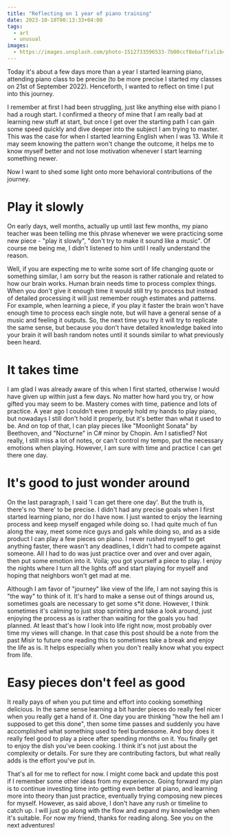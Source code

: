 ```yaml
---
title: "Reflecting on 1 year of piano training"
date: 2023-10-10T00:13:33+04:00
tags:
  - art
  - unusual
images:
  - https://images.unsplash.com/photo-1512733596533-7b00ccf8ebaf?ixlib=rb-4.0.3&ixid=M3wxMjA3fDB8MHxwaG90by1wYWdlfHx8fGVufDB8fHx8fA%3D%3D&auto=format&fit=crop&w=2532&q=80
---
```


Today it's about a few days more than a year I started learning piano, attending piano class to be precise (to be more precise I started my classes on 21st of September 2022). Henceforth, I wanted to reflect on time I put into this journey.

I remember at first I had been struggling, just like anything else with piano I had a rough start. I confirmed a theory of mine that I am really bad at learning new stuff at start, but once I get over the starting path I can gain some speed quickly and dive deeper into the subject I am trying to master. This was the case for when I started learning English when I was 13. While it may seem knowing the pattern won't change the outcome, it helps me to know myself better and not lose motivation whenever I start learning something newer.

Now I want to shed some light onto more behavioral contributions of the journey.

# Play it slowly

On early days, well months, actually up until last few months, my piano teacher was been telling me this phrase whenever we were practicing some new piece - "play it slowly", "don't try to make it sound like a music". Of course me being me, I didn't listened to him until I really understand the reason.

Well, if you are expecting me to write some sort of life changing quote or something similar, I am sorry but the reason is rather rationale and related to how our brain works. Human brain needs time to process complex things. When you don't give it enough time it would still try to process but instead of detailed processing it will just remember rough estimates and patterns. For example, when learning a piece, if you play it faster the brain won't have enough time to process each single note, but will have a general sense of a music and feeling it outputs. So, the next time you try it will try to replicate the same sense, but because you don't have detailed knowledge baked into your brain it will bash random notes until it sounds similar to what previously been heard.

# It takes time

I am glad I was already aware of this when I first started, otherwise I would have given up within just a few days. No matter how hard you try, or how gifted you may seem to be. Mastery comes with time, patience and lots of practice. A year ago I couldn't even properly hold my hands to play piano, but nowadays I still don't hold it properly, but it's better than what it used to be. And on top of that, I can play pieces like "Moonlight Sonata" by Beethoven, and "Nocturne" in C# minor by Chopin. Am I satisfied? Not really, I still miss a lot of notes, or can't control my tempo, put the necessary emotions when playing. However, I am sure with time and practice I can get there one day.

# It's good to just wonder around

On the last paragraph, I said 'I can get there one day'. But the truth is, there's no 'there' to be precise. I didn't had any precise goals when I first started learning piano, nor do I have now. I just wanted to enjoy the learning process and keep myself engaged while doing so. I had quite much of fun along the way, meet some nice guys and gals while doing so, and as a side product I can play a few pieces on piano. I never rushed myself to get anything faster, there wasn't any deadlines, I didn't had to compete against someone. All I had to do was just practice over and over and over again, then put some emotion into it. Voila; you got yourself a piece to play. I enjoy the nights where I turn all the lights off and start playing for myself and hoping that neighbors won't get mad at me.

Although I am favor of "journey" like view of the life, I am not saying this is "the way" to think of it. It's hard to make a sense out of things around us, sometimes goals are necessary to get some s*it done. However, I think sometimes it's calming to just stop sprinting and take a look around, just enjoying the process as is rather than waiting for the goals you had planned. At least that's how I look into life right now, most probably over time my views will change. In that case this post should be a note from the past Misir to future one reading this to sometimes take a break and enjoy the life as is. It helps especially when you don't really know what you expect from life.

# Easy pieces don't feel as good

It really pays of when you put time and effort into cooking something delicious. In the same sense learning a bit harder pieces do really feel nicer when you really get a hand of it. One day you are thinking "how the hell am I supposed to get this done", then some time passes and suddenly you have accomplished what something used to feel burdensome. And boy does it really feel good to play a piece after spending months on it. You finally get to enjoy the dish you've been cooking. I think it's not just about the complexity or details. For sure they are contributing factors, but what really adds is the effort you've put in.

That's all for me to reflect for now. I might come back and update this post if I remember some other ideas from my experience. Going forward my plan is to continue investing time into getting even better at piano, and learning more into theory than just practice, eventually trying composing new pieces for myself. However, as said above, I don't have any rush or timeline to catch up. I will just go along with the flow and expand my knowledge when it's suitable. For now my friend, thanks for reading along. See you on the next adventures!

